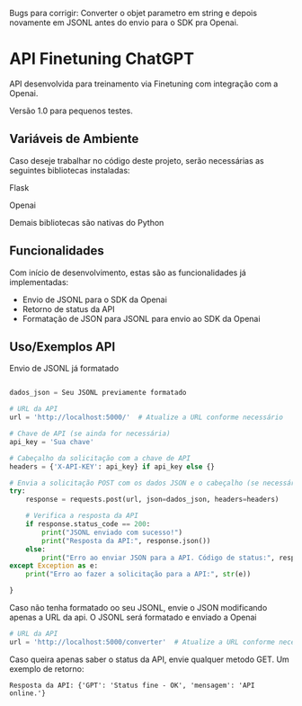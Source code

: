 Bugs para corrigir: Converter o objet parametro em string e depois novamente em JSONL antes do envio para o SDK pra Openai.

# API Finetuning ChatGPT

API desenvolvida para treinamento via Finetuning com integração com a Openai.








Versão 1.0 para pequenos testes.

## Variáveis de Ambiente

Caso deseje trabalhar no código deste projeto, serão necessárias as seguintes bibliotecas instaladas:

Flask

Openai


Demais bibliotecas são nativas do Python


## Funcionalidades

Com início de desenvolvimento, estas são as funcionalidades já implementadas:

- Envio de JSONL para o SDK da Openai
- Retorno de status da API
- Formatação de JSON para JSONL para envio ao SDK da Openai

## Uso/Exemplos API


Envio de JSONL já formatado

```python

dados_json = Seu JSONL previamente formatado

# URL da API
url = 'http://localhost:5000/'  # Atualize a URL conforme necessário

# Chave de API (se ainda for necessária)
api_key = 'Sua chave'

# Cabeçalho da solicitação com a chave de API 
headers = {'X-API-KEY': api_key} if api_key else {}

# Envia a solicitação POST com os dados JSON e o cabeçalho (se necessário)
try:
    response = requests.post(url, json=dados_json, headers=headers)

    # Verifica a resposta da API
    if response.status_code == 200:
        print("JSONL enviado com sucesso!")
        print("Resposta da API:", response.json())
    else:
        print("Erro ao enviar JSON para a API. Código de status:", response.status_code)
except Exception as e:
    print("Erro ao fazer a solicitação para a API:", str(e))

}
```


Caso não tenha formatado oo seu JSONL, envie o JSON modificando apenas a URL da api. O JSONL será formatado e enviado a Openai


```python
# URL da API
url = 'http://localhost:5000/converter'  # Atualize a URL conforme necessário

```


Caso queira apenas saber o status da API, envie qualquer metodo GET. Um exemplo de retorno:
```
Resposta da API: {'GPT': 'Status fine - OK', 'mensagem': 'API online.'}

```
